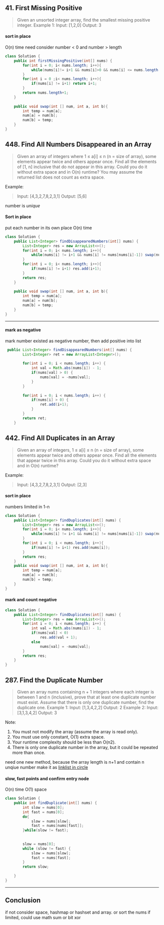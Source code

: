 ## 41. First Missing Positive
> Given an unsorted integer array, find the smallest missing positive integer.
Example 1:
> Input: [1,2,0]
> Output: 3


#### sort in place
O(n) time
need consider number < 0 and number > length


```java
class Solution {
    public int firstMissingPositive(int[] nums) {
        for(int i = 0; i< nums.length; i++){
            while(nums[i]!= i+1 && nums[i]>0 && nums[i] <= nums.length && nums[i] != nums[nums[i]-1]) swap(nums, i, nums[i]-1);
        }
        for(int i = 0 ;i< nums.length; i++){
            if(nums[i] != i+1) return i+1;
        }
        return nums.length+1;
    }
    
    public void swap(int [] num, int a, int b){
        int temp = num[a];
        num[a] = num[b];
        num[b] = temp;
    }
}
```


## 448. Find All Numbers Disappeared in an Array

> Given an array of integers where 1 ≤ a[i] ≤ n (n = size of array), some elements appear twice and others appear once.
> Find all the elements of [1, n] inclusive that do not appear in this array.
> Could you do it without extra space and in O(n) runtime? You may assume the returned list does not count as extra space.

Example:
>  Input:
>  [4,3,2,7,8,2,3,1]
>  Output:
>  [5,6]

number is *unique*


#### Sort in place
put each number in its own place
O(n) time 

```java
class Solution {
    public List<Integer> findDisappearedNumbers(int[] nums) {
        List<Integer> res = new ArrayList<>();
        for(int i = 0; i< nums.length; i++){
            while(nums[i] != i+1 && nums[i] != nums[nums[i]-1]) swap(nums, i,nums[i]-1);
        }
        for(int i = 0; i< nums.length; i++){
            if(nums[i] != i+1) res.add(i+1);
        }
        return res;
    }
    
    public void swap(int [] num, int a, int b){
        int temp = num[a];
        num[a] = num[b];
        num[b] = temp;
    }
}
```
***
#### mark as negative

mark number existed as negative number, then add positive into list

```java
 public List<Integer> findDisappearedNumbers(int[] nums) {
        List<Integer> ret = new ArrayList<Integer>();
        
        for(int i = 0; i < nums.length; i++) {
            int val = Math.abs(nums[i]) - 1;
            if(nums[val] > 0) {
                nums[val] = -nums[val];
            }
        }
        
        for(int i = 0; i < nums.length; i++) {
            if(nums[i] > 0) {
                ret.add(i+1);
            }
        }
        return ret;
    }
```

## 442. Find All Duplicates in an Array
> Given an array of integers, 1 ≤ a[i] ≤ n (n = size of array), some elements appear twice and others appear once.
> Find all the elements that appear twice in this array.
> Could you do it without extra space and in O(n) runtime?

Example:
> Input:
> [4,3,2,7,8,2,3,1]
> Output:
> [2,3]

#### sort in place
numbers limited in 1-n

```java 
class Solution {
    public List<Integer> findDuplicates(int[] nums) {
        List<Integer> res = new ArrayList<>();
        for(int i = 0; i< nums.length; i++){
            while(nums[i] != i+1 && nums[i] != nums[nums[i]-1]) swap(nums, i,nums[i]-1);
        }
        for(int i = 0; i < nums.length; i++){
            if(nums[i] != i+1) res.add(nums[i]);
        }
        return res;
    }
    public void swap(int [] num, int a, int b){
        int temp = num[a];
        num[a] = num[b];
        num[b] = temp;
    }
}
```

#### mark and count negative

```java
class Solution {
    public List<Integer> findDuplicates(int[] nums) {
        List<Integer> res = new ArrayList<>();
        for(int i = 0; i < nums.length; i++) {
            int val = Math.abs(nums[i]) - 1;
            if(nums[val] < 0) 
                res.add(val + 1);
            else
                nums[val] = -nums[val];
        }
        return res;
    }
}
```

## 287. Find the Duplicate Number

> Given an array nums containing n + 1 integers where each integer is between 1 and n (inclusive), prove that at least one duplicate number must exist. Assume that there is only one duplicate number, find the duplicate one.
Example 1:
> Input: [1,3,4,2,2]
> Output: 2
Example 2:
> Input: [3,1,3,4,2]
> Output: 3

Note:
1. You must not modify the array (assume the array is read only).
2. You must use only constant, O(1) extra space.
3. Your runtime complexity should be less than O(n2).
4. There is only one duplicate number in the array, but it could be repeated more than once.


need one new method, because the array length is n+1 and contain n unqiue number
make it as [linklist in circle](https://github.com/Ssuperfrank/Codes/blob/master/Linked%20List/141.%20Linked%20List%20Cycle.md#linked-list-cycle)

#### slow, fast points and confirm entry node
O(n) time 
O(1) space

```java
class Solution {
    public int findDuplicate(int[] nums) {
        int slow = nums[0];
        int fast = nums[0];
        do{
            slow = nums[slow];
            fast = nums[nums[fast]];
        }while(slow != fast);
        
        
        slow = nums[0];
        while (slow != fast) {
            slow = nums[slow];
            fast = nums[fast];
        }        
        return slow;
        
    }
}
```


*************
## Conclusion

if not consider space, hashmap or hashset and array. or sort the nums
if limited, could use math sum or bit xor
